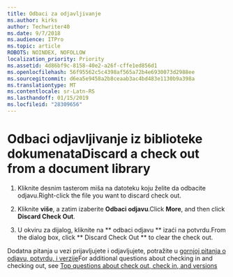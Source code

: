 ```yaml
---
title: Odbaci za odjavljivanje
ms.author: kirks
author: Techwriter40
ms.date: 9/7/2018
ms.audience: ITPro
ms.topic: article
ROBOTS: NOINDEX, NOFOLLOW
localization_priority: Priority
ms.assetid: 4d86bf9c-8158-40e2-a26f-cffe1ed856d1
ms.openlocfilehash: 56f95562c5c4398af565a72b4e6930073d2988ee
ms.sourcegitcommit: d6ea5e9458a2b8ceaab3ac4bd483e1130b9a398a
ms.translationtype: MT
ms.contentlocale: sr-Latn-RS
ms.lasthandoff: 01/15/2019
ms.locfileid: "28309656"
---
```

# <a name="discard-a-check-out-from-a-document-library"></a><span data-ttu-id="d658b-102">Odbaci odjavljivanje iz biblioteke dokumenata</span><span class="sxs-lookup"><span data-stu-id="d658b-102">Discard a check out from a document library</span></span>

1. <span data-ttu-id="d658b-103">Kliknite desnim tasterom miša na datoteku koju želite da odbacite odjavu.</span><span class="sxs-lookup"><span data-stu-id="d658b-103">Right-click the file you want to discard check out.</span></span>
    
2. <span data-ttu-id="d658b-104">Kliknite **više**, a zatim izaberite **Odbaci odjavu**.</span><span class="sxs-lookup"><span data-stu-id="d658b-104">Click **More**, and then click **Discard Check Out**.</span></span> 
    
3. <span data-ttu-id="d658b-105">U okviru za dijalog, kliknite na \*\* odbaci odjavu \*\* izaći na potvrdu.</span><span class="sxs-lookup"><span data-stu-id="d658b-105">From the dialog box, click \*\* Discard Check Out \*\* to clear the check out.</span></span> 
    
<span data-ttu-id="d658b-106">Dodatna pitanja u vezi prijavljujete i odjavljujete, potražite u [gornjoj pitanja o odjavu, potvrdu, i verzije](https://go.microsoft.com/fwlink/?linkid=2018786)</span><span class="sxs-lookup"><span data-stu-id="d658b-106">For additional questions about checking in and checking out, see [Top questions about check out, check in, and versions](https://go.microsoft.com/fwlink/?linkid=2018786)</span></span>
  

